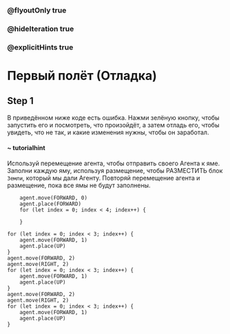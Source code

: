 ### @flyoutOnly true
### @hideIteration true
### @explicitHints true

# Первый полёт (Отладка)

## Step 1
В приведённом ниже коде есть ошибка. Нажми зелёную кнопку, чтобы запустить его и посмотреть, что произойдёт, а затем отладь его, чтобы увидеть, что не так, и какие изменения нужны, чтобы он заработал.

#### ~ tutorialhint
Используй перемещение агента, чтобы отправить своего Агента к яме. Заполни каждую яму, используя размещение, чтобы РАЗМЕСТИТЬ блок `Земли`, который мы дали Агенту. Повторяй перемещение агента и размещение, пока все ямы не будут заполнены.

```ghost
    agent.move(FORWARD, 0)
    agent.place(FORWARD)
    for (let index = 0; index < 4; index++) {
    	
    }
```
```template
for (let index = 0; index < 3; index++) {
    agent.move(FORWARD, 1)    	
    agent.place(UP)
}
agent.move(FORWARD, 2)  
agent.move(RIGHT, 2)  
for (let index = 0; index < 3; index++) {
    agent.move(FORWARD, 1)    	
    agent.place(UP)    	
}
agent.move(FORWARD, 2)  
agent.move(RIGHT, 2) 
for (let index = 0; index < 3; index++) {
    agent.move(FORWARD, 1)    	
    agent.place(UP)    	
}
```
```package
```
